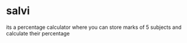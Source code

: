 # salvi
its a percentage calculator where you can store marks of 5 subjects and calculate their percentage
